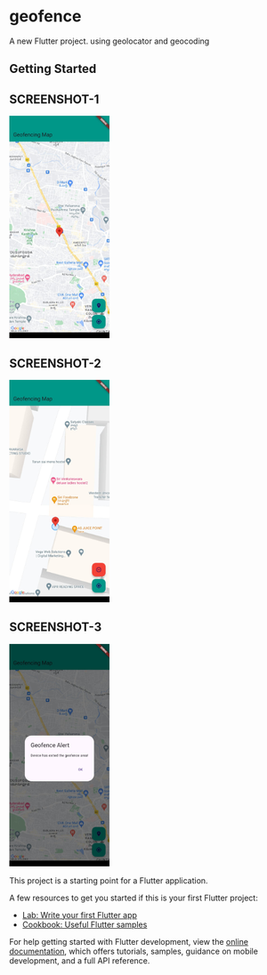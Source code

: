 # geofence

A new Flutter project.
using geolocator and geocoding 

## Getting Started
## SCREENSHOT-1
<img src='https://github.com/surajgujarathi/geofence/blob/main/assets/sc1.jpeg' height=400/> 

## SCREENSHOT-2
<img src='https://github.com/surajgujarathi/geofence/blob/main/assets/sc2.jpeg' height=400/> 

## SCREENSHOT-3
<img src='https://github.com/surajgujarathi/geofence/blob/main/assets/sc3.jpeg' height=400/> 

This project is a starting point for a Flutter application.

A few resources to get you started if this is your first Flutter project:

- [Lab: Write your first Flutter app](https://docs.flutter.dev/get-started/codelab)
- [Cookbook: Useful Flutter samples](https://docs.flutter.dev/cookbook)

For help getting started with Flutter development, view the
[online documentation](https://docs.flutter.dev/), which offers tutorials,
samples, guidance on mobile development, and a full API reference.
